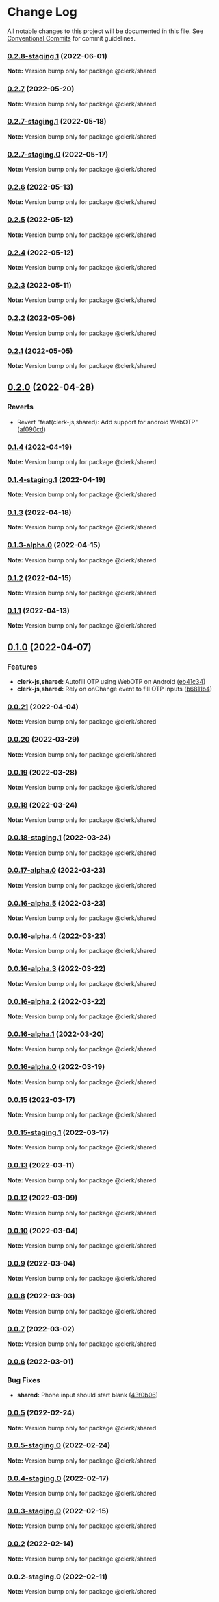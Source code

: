 # Change Log

All notable changes to this project will be documented in this file.
See [Conventional Commits](https://conventionalcommits.org) for commit guidelines.

### [0.2.8-staging.1](https://github.com/clerkinc/clerk_docker/compare/@clerk/shared@0.2.8-staging.0...@clerk/shared@0.2.8-staging.1) (2022-06-01)

**Note:** Version bump only for package @clerk/shared

### [0.2.7](https://github.com/clerkinc/clerk_docker/compare/@clerk/shared@0.2.7-staging.1...@clerk/shared@0.2.7) (2022-05-20)

**Note:** Version bump only for package @clerk/shared

### [0.2.7-staging.1](https://github.com/clerkinc/clerk_docker/compare/@clerk/shared@0.2.6...@clerk/shared@0.2.7-staging.1) (2022-05-18)

**Note:** Version bump only for package @clerk/shared

### [0.2.7-staging.0](https://github.com/clerkinc/clerk_docker/compare/@clerk/shared@0.2.6...@clerk/shared@0.2.7-staging.0) (2022-05-17)

**Note:** Version bump only for package @clerk/shared

### [0.2.6](https://github.com/clerkinc/clerk_docker/compare/@clerk/shared@0.2.3...@clerk/shared@0.2.6) (2022-05-13)

**Note:** Version bump only for package @clerk/shared

### [0.2.5](https://github.com/clerkinc/clerk_docker/compare/@clerk/shared@0.2.3...@clerk/shared@0.2.5) (2022-05-12)

**Note:** Version bump only for package @clerk/shared

### [0.2.4](https://github.com/clerkinc/clerk_docker/compare/@clerk/shared@0.2.3...@clerk/shared@0.2.4) (2022-05-12)

**Note:** Version bump only for package @clerk/shared

### [0.2.3](https://github.com/clerkinc/clerk_docker/compare/@clerk/shared@0.2.3-staging.0...@clerk/shared@0.2.3) (2022-05-11)

**Note:** Version bump only for package @clerk/shared

### [0.2.2](https://github.com/clerkinc/clerk_docker/compare/@clerk/shared@0.2.1...@clerk/shared@0.2.2) (2022-05-06)

**Note:** Version bump only for package @clerk/shared

### [0.2.1](https://github.com/clerkinc/clerk_docker/compare/@clerk/shared@0.2.1-staging.0...@clerk/shared@0.2.1) (2022-05-05)

**Note:** Version bump only for package @clerk/shared

## [0.2.0](https://github.com/clerkinc/clerk_docker/compare/@clerk/shared@0.2.0-staging.0...@clerk/shared@0.2.0) (2022-04-28)

### Reverts

- Revert "feat(clerk-js,shared): Add support for android WebOTP" ([af090cd](https://github.com/clerkinc/clerk_docker/commit/af090cd43d26d2fb53f00a4eb25e2be4d5c8429f))

### [0.1.4](https://github.com/clerkinc/clerk_docker/compare/@clerk/shared@0.1.4-staging.1...@clerk/shared@0.1.4) (2022-04-19)

**Note:** Version bump only for package @clerk/shared

### [0.1.4-staging.1](https://github.com/clerkinc/clerk_docker/compare/@clerk/shared@0.1.4-staging.0...@clerk/shared@0.1.4-staging.1) (2022-04-19)

**Note:** Version bump only for package @clerk/shared

### [0.1.3](https://github.com/clerkinc/clerk_docker/compare/@clerk/shared@0.1.3-alpha.0...@clerk/shared@0.1.3) (2022-04-18)

**Note:** Version bump only for package @clerk/shared

### [0.1.3-alpha.0](https://github.com/clerkinc/clerk_docker/compare/@clerk/shared@0.1.2...@clerk/shared@0.1.3-alpha.0) (2022-04-15)

**Note:** Version bump only for package @clerk/shared

### [0.1.2](https://github.com/clerkinc/clerk_docker/compare/@clerk/shared@0.1.2-staging.0...@clerk/shared@0.1.2) (2022-04-15)

**Note:** Version bump only for package @clerk/shared

### [0.1.1](https://github.com/clerkinc/clerk_docker/compare/@clerk/shared@0.1.1-staging.0...@clerk/shared@0.1.1) (2022-04-13)

**Note:** Version bump only for package @clerk/shared

## [0.1.0](https://github.com/clerkinc/clerk_docker/compare/@clerk/shared@0.0.21...@clerk/shared@0.1.0) (2022-04-07)

### Features

- **clerk-js,shared:** Autofill OTP using WebOTP on Android ([eb41c34](https://github.com/clerkinc/clerk_docker/commit/eb41c34392ebee5f8b725c4172b2be77b68a0baf))
- **clerk-js,shared:** Rely on onChange event to fill OTP inputs ([b6811b4](https://github.com/clerkinc/clerk_docker/commit/b6811b4259894bec472953a4b3f0ec50ad7996ab))

### [0.0.21](https://github.com/clerkinc/clerk_docker/compare/@clerk/shared@0.0.21-staging.0...@clerk/shared@0.0.21) (2022-04-04)

**Note:** Version bump only for package @clerk/shared

### [0.0.20](https://github.com/clerkinc/clerk_docker/compare/@clerk/shared@0.0.20-staging.0...@clerk/shared@0.0.20) (2022-03-29)

**Note:** Version bump only for package @clerk/shared

### [0.0.19](https://github.com/clerkinc/clerk_docker/compare/@clerk/shared@0.0.19-staging.0...@clerk/shared@0.0.19) (2022-03-28)

**Note:** Version bump only for package @clerk/shared

### [0.0.18](https://github.com/clerkinc/clerk_docker/compare/@clerk/shared@0.0.18-alpha.0...@clerk/shared@0.0.18) (2022-03-24)

**Note:** Version bump only for package @clerk/shared

### [0.0.18-staging.1](https://github.com/clerkinc/clerk_docker/compare/@clerk/shared@0.0.18-staging.0...@clerk/shared@0.0.18-staging.1) (2022-03-24)

**Note:** Version bump only for package @clerk/shared

### [0.0.17-alpha.0](https://github.com/clerkinc/clerk_docker/compare/@clerk/shared@0.0.17-staging.0...@clerk/shared@0.0.17-alpha.0) (2022-03-23)

**Note:** Version bump only for package @clerk/shared

### [0.0.16-alpha.5](https://github.com/clerkinc/clerk_docker/compare/@clerk/shared@0.0.16-alpha.4...@clerk/shared@0.0.16-alpha.5) (2022-03-23)

**Note:** Version bump only for package @clerk/shared

### [0.0.16-alpha.4](https://github.com/clerkinc/clerk_docker/compare/@clerk/shared@0.0.16-alpha.3...@clerk/shared@0.0.16-alpha.4) (2022-03-23)

**Note:** Version bump only for package @clerk/shared

### [0.0.16-alpha.3](https://github.com/clerkinc/clerk_docker/compare/@clerk/shared@0.0.16-alpha.2...@clerk/shared@0.0.16-alpha.3) (2022-03-22)

**Note:** Version bump only for package @clerk/shared

### [0.0.16-alpha.2](https://github.com/clerkinc/clerk_docker/compare/@clerk/shared@0.0.16-staging.0...@clerk/shared@0.0.16-alpha.2) (2022-03-22)

**Note:** Version bump only for package @clerk/shared

### [0.0.16-alpha.1](https://github.com/clerkinc/clerk_docker/compare/@clerk/shared@0.0.16-staging.0...@clerk/shared@0.0.16-alpha.1) (2022-03-20)

**Note:** Version bump only for package @clerk/shared

### [0.0.16-alpha.0](https://github.com/clerkinc/clerk_docker/compare/@clerk/shared@0.0.16-staging.0...@clerk/shared@0.0.16-alpha.0) (2022-03-19)

**Note:** Version bump only for package @clerk/shared

### [0.0.15](https://github.com/clerkinc/clerk_docker/compare/@clerk/shared@0.0.15-staging.1...@clerk/shared@0.0.15) (2022-03-17)

**Note:** Version bump only for package @clerk/shared

### [0.0.15-staging.1](https://github.com/clerkinc/clerk_docker/compare/@clerk/shared@0.0.15-staging.0...@clerk/shared@0.0.15-staging.1) (2022-03-17)

**Note:** Version bump only for package @clerk/shared

### [0.0.13](https://github.com/clerkinc/clerk_docker/compare/@clerk/shared@0.0.12...@clerk/shared@0.0.13) (2022-03-11)

**Note:** Version bump only for package @clerk/shared

### [0.0.12](https://github.com/clerkinc/clerk_docker/compare/@clerk/shared@0.0.12-staging.0...@clerk/shared@0.0.12) (2022-03-09)

**Note:** Version bump only for package @clerk/shared

### [0.0.10](https://github.com/clerkinc/clerk_docker/compare/@clerk/shared@0.0.9...@clerk/shared@0.0.10) (2022-03-04)

**Note:** Version bump only for package @clerk/shared

### [0.0.9](https://github.com/clerkinc/clerk_docker/compare/@clerk/shared@0.0.8...@clerk/shared@0.0.9) (2022-03-04)

**Note:** Version bump only for package @clerk/shared

### [0.0.8](https://github.com/clerkinc/clerk_docker/compare/@clerk/shared@0.0.7...@clerk/shared@0.0.8) (2022-03-03)

**Note:** Version bump only for package @clerk/shared

### [0.0.7](https://github.com/clerkinc/clerk_docker/compare/@clerk/shared@0.0.6...@clerk/shared@0.0.7) (2022-03-02)

**Note:** Version bump only for package @clerk/shared

### [0.0.6](https://github.com/clerkinc/clerk_docker/compare/@clerk/shared@0.0.5...@clerk/shared@0.0.6) (2022-03-01)

### Bug Fixes

- **shared:** Phone input should start blank ([43f0b06](https://github.com/clerkinc/clerk_docker/commit/43f0b0603608866f6b9e0a37a284c0ea72c0004b))

### [0.0.5](https://github.com/clerkinc/clerk_docker/compare/@clerk/shared@0.0.5-staging.0...@clerk/shared@0.0.5) (2022-02-24)

**Note:** Version bump only for package @clerk/shared

### [0.0.5-staging.0](https://github.com/clerkinc/clerk_docker/compare/@clerk/shared@0.0.4-staging.0...@clerk/shared@0.0.5-staging.0) (2022-02-24)

**Note:** Version bump only for package @clerk/shared

### [0.0.4-staging.0](https://github.com/clerkinc/clerk_docker/compare/@clerk/shared@0.0.3-staging.0...@clerk/shared@0.0.4-staging.0) (2022-02-17)

**Note:** Version bump only for package @clerk/shared

### [0.0.3-staging.0](https://github.com/clerkinc/clerk_docker/compare/@clerk/shared@0.0.2...@clerk/shared@0.0.3-staging.0) (2022-02-15)

**Note:** Version bump only for package @clerk/shared

### [0.0.2](https://github.com/clerkinc/clerk_docker/compare/@clerk/shared@0.0.2-staging.0...@clerk/shared@0.0.2) (2022-02-14)

**Note:** Version bump only for package @clerk/shared

### 0.0.2-staging.0 (2022-02-11)

**Note:** Version bump only for package @clerk/shared
